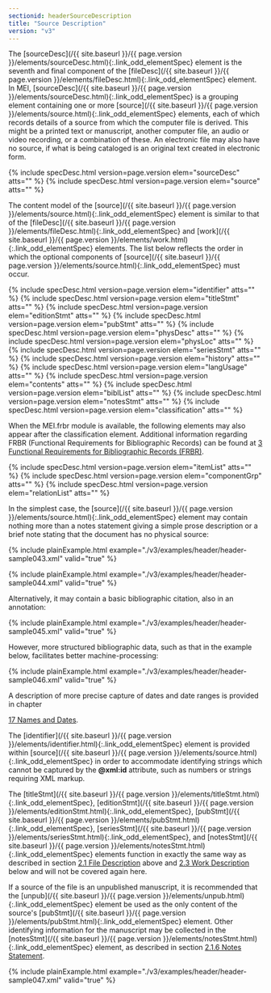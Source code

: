 ```yaml
---
sectionid: headerSourceDescription
title: "Source Description"
version: "v3"
---
```




The [sourceDesc](/{{ site.baseurl }}/{{ page.version }}/elements/sourceDesc.html){:.link_odd_elementSpec} element is the seventh and final component of the [fileDesc](/{{ site.baseurl }}/{{ page.version }}/elements/fileDesc.html){:.link_odd_elementSpec} element. In MEI, [sourceDesc](/{{ site.baseurl }}/{{ page.version }}/elements/sourceDesc.html){:.link_odd_elementSpec} is a grouping
element containing one or more [source](/{{ site.baseurl }}/{{ page.version }}/elements/source.html){:.link_odd_elementSpec} elements, each of which records
details of a source from which the computer file is derived. This might be a printed
text or
manuscript, another computer file, an audio or video recording, or a combination of
these.
An electronic file may also have no source, if what is being cataloged is an original
text
created in electronic form.



{% include specDesc.html version=page.version elem="sourceDesc" atts="" %}
{% include specDesc.html version=page.version elem="source" atts="" %}



The content model of the [source](/{{ site.baseurl }}/{{ page.version }}/elements/source.html){:.link_odd_elementSpec} element is similar to that of the [fileDesc](/{{ site.baseurl }}/{{ page.version }}/elements/fileDesc.html){:.link_odd_elementSpec} and [work](/{{ site.baseurl }}/{{ page.version }}/elements/work.html){:.link_odd_elementSpec} elements. The list below
reflects the order in which the optional components of [source](/{{ site.baseurl }}/{{ page.version }}/elements/source.html){:.link_odd_elementSpec} must
occur.



{% include specDesc.html version=page.version elem="identifier" atts="" %}
{% include specDesc.html version=page.version elem="titleStmt" atts="" %}
{% include specDesc.html version=page.version elem="editionStmt" atts="" %}
{% include specDesc.html version=page.version elem="pubStmt" atts="" %}
{% include specDesc.html version=page.version elem="physDesc" atts="" %}
{% include specDesc.html version=page.version elem="physLoc" atts="" %}
{% include specDesc.html version=page.version elem="seriesStmt" atts="" %}
{% include specDesc.html version=page.version elem="history" atts="" %}
{% include specDesc.html version=page.version elem="langUsage" atts="" %}
{% include specDesc.html version=page.version elem="contents" atts="" %}
{% include specDesc.html version=page.version elem="biblList" atts="" %}
{% include specDesc.html version=page.version elem="notesStmt" atts="" %}
{% include specDesc.html version=page.version elem="classification" atts="" %}



When the MEI.frbr module is available, the following elements may also appear after
the
classification element. Additional information regarding FRBR (Functional Requirements
for
Bibliographic Records) can be found at <a class="link_ptr" title="Functional Requirements for Bibliographic Records (FRBR)" href="/{{ site.baseurl }}/{{ page.version }}/guidelines/FRBR.html">3 Functional Requirements for Bibliographic Records (FRBR)</a>.



{% include specDesc.html version=page.version elem="itemList" atts="" %}
{% include specDesc.html version=page.version elem="componentGrp" atts="" %}
{% include specDesc.html version=page.version elem="relationList" atts="" %}



In the simplest case, the [source](/{{ site.baseurl }}/{{ page.version }}/elements/source.html){:.link_odd_elementSpec} element may contain nothing more
than a notes statement giving a simple prose description or a brief note stating that
the
document has no physical source:

{% include plainExample.html example="./v3/examples/header/header-sample043.xml" valid="true" %}

{% include plainExample.html example="./v3/examples/header/header-sample044.xml" valid="true" %}

Alternatively, it may contain a basic bibliographic citation, also in an annotation:

{% include plainExample.html example="./v3/examples/header/header-sample045.xml" valid="true" %}

However, more structured bibliographic data, such as that in the example below, facilitates
better machine-processing:

{% include plainExample.html example="./v3/examples/header/header-sample046.xml" valid="true" %}

A description of more precise capture of dates and date ranges is provided in chapter

<a class="link_ptr" title="Names and Dates" href="/{{ site.baseurl }}/{{ page.version }}/guidelines/namesDates.html">17 Names and Dates</a>.

The [identifier](/{{ site.baseurl }}/{{ page.version }}/elements/identifier.html){:.link_odd_elementSpec} element is provided within [source](/{{ site.baseurl }}/{{ page.version }}/elements/source.html){:.link_odd_elementSpec} in order to accommodate identifying strings which cannot be captured by the
**@xml:id** attribute, such as numbers or strings requiring XML markup.

The [titleStmt](/{{ site.baseurl }}/{{ page.version }}/elements/titleStmt.html){:.link_odd_elementSpec}, [editionStmt](/{{ site.baseurl }}/{{ page.version }}/elements/editionStmt.html){:.link_odd_elementSpec}, [pubStmt](/{{ site.baseurl }}/{{ page.version }}/elements/pubStmt.html){:.link_odd_elementSpec}, [seriesStmt](/{{ site.baseurl }}/{{ page.version }}/elements/seriesStmt.html){:.link_odd_elementSpec}, and [notesStmt](/{{ site.baseurl }}/{{ page.version }}/elements/notesStmt.html){:.link_odd_elementSpec}
elements function in exactly the same way as described in section 
<a class="link_ptr" title="File Description" href="/{{ site.baseurl }}/{{ page.version }}/guidelines/header.html#headerFileDescription">2.1 File Description</a> above and 
<a class="link_ptr" title="Work Description" href="/{{ site.baseurl }}/{{ page.version }}/guidelines/header.html#headerWorkDescription">2.3 Work Description</a> below
and will not be covered again here.

If a source of the file is an unpublished manuscript, it is recommended that the [unpub](/{{ site.baseurl }}/{{ page.version }}/elements/unpub.html){:.link_odd_elementSpec} element be used as the only content of the source's [pubStmt](/{{ site.baseurl }}/{{ page.version }}/elements/pubStmt.html){:.link_odd_elementSpec} element. Other identifying information for the manuscript may be
collected in the [notesStmt](/{{ site.baseurl }}/{{ page.version }}/elements/notesStmt.html){:.link_odd_elementSpec} element, as described in section 
<a class="link_ptr" title="Notes Statement" href="/{{ site.baseurl }}/{{ page.version }}/guidelines/header.html#headerNotesStatement">2.1.6 Notes Statement</a>.

{% include plainExample.html example="./v3/examples/header/header-sample047.xml" valid="true" %}


